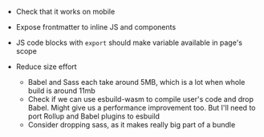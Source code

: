 * Check that it works on mobile
* Expose frontmatter to inline JS and components
* JS code blocks with `export` should make variable available in page's scope

* Reduce size effort
    * Babel and Sass each take around 5MB, which is a lot when whole build is around 11mb
    * Check if we can use esbuild-wasm to compile user's code and drop Babel. Might give us a performance improvement too. But I'll need to port Rollup and Babel plugins to esbuild
    * Consider dropping sass, as it makes really big part of a bundle
